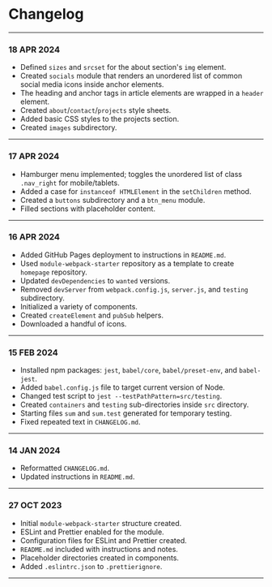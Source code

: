 # Changelog
---
### 18 APR 2024
- Defined `sizes` and `srcset` for the about section's `img` element.
- Created `socials` module that renders an unordered list of common social media icons inside anchor elements.
- The heading and anchor tags in article elements are wrapped in a `header` element.
- Created `about`/`contact`/`projects` style sheets.
- Added basic CSS styles to the projects section.
- Created `images` subdirectory.
---
### 17 APR 2024
- Hamburger menu implemented; toggles the unordered list of class `.nav_right` for mobile/tablets.
- Added a case for `instanceof HTMLElement` in the `setChildren` method.
- Created a `buttons` subdirectory and a `btn_menu` module.
- Filled sections with placeholder content.
---
### 16 APR 2024
- Added GitHub Pages deployment to instructions in `README.md`.
- Used `module-webpack-starter` repository as a template to create `homepage` repository.
- Updated `devDependencies` to `wanted` versions.
- Removed `devServer` from `webpack.config.js`, `server.js`, and `testing` subdirectory.
- Initialized a variety of components.
- Created `createElement` and `pubSub` helpers.
- Downloaded a handful of icons.
---
### 15 FEB 2024
- Installed npm packages: `jest`, `babel/core`, `babel/preset-env`, and `babel-jest`.
- Added `babel.config.js` file to target current version of Node.
- Changed test script to `jest --testPathPattern=src/testing`.
- Created `containers` and `testing` sub-directories inside `src` directory.
- Starting files `sum` and `sum.test` generated for temporary testing.
- Fixed repeated text in `CHANGELOG.md`.
---
### 14 JAN 2024
- Reformatted `CHANGELOG.md`.
- Updated instructions in `README.md`.
---
### 27 OCT 2023
- Initial `module-webpack-starter` structure created.
- ESLint and Prettier enabled for the module.
- Configuration files for ESLint and Prettier created.
- `README.md` included with instructions and notes.
- Placeholder directories created in components.
- Added `.eslintrc.json` to `.prettierignore`.  
---